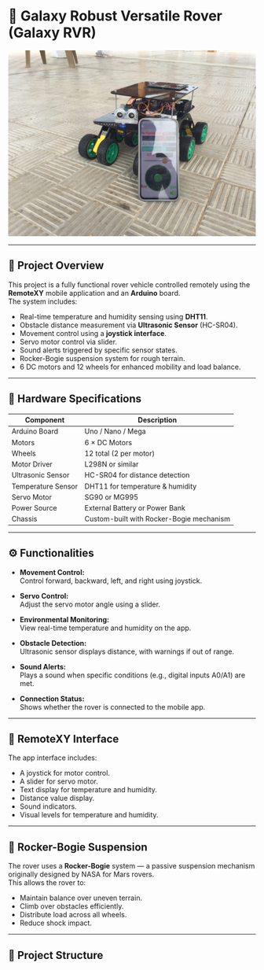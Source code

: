 # 🚀 Galaxy Robust Versatile Rover (Galaxy RVR)

![Rover Image](https://github.com/abdallah3z22/Rover-Vehicle-project/blob/main/media/Galaxy%20RVR%209.jpg)

---

## 📌 Project Overview

This project is a fully functional rover vehicle controlled remotely using the **RemoteXY** mobile application and an **Arduino** board.  
The system includes:

- Real-time temperature and humidity sensing using **DHT11**.
- Obstacle distance measurement via **Ultrasonic Sensor** (HC-SR04).
- Movement control using a **joystick interface**.
- Servo motor control via slider.
- Sound alerts triggered by specific sensor states.
- Rocker-Bogie suspension system for rough terrain.
- 6 DC motors and 12 wheels for enhanced mobility and load balance.

---

## 🔩 Hardware Specifications

| Component         | Description                              |
|------------------|------------------------------------------|
| Arduino Board     | Uno / Nano / Mega                        |
| Motors            | 6 × DC Motors                            |
| Wheels            | 12 total (2 per motor)                   |
| Motor Driver      | L298N or similar                         |
| Ultrasonic Sensor | HC-SR04 for distance detection           |
| Temperature Sensor| DHT11 for temperature & humidity         |
| Servo Motor       | SG90 or MG995                            |
| Power Source      | External Battery or Power Bank           |
| Chassis           | Custom-built with Rocker-Bogie mechanism |

---

## ⚙️ Functionalities

- **Movement Control:**  
  Control forward, backward, left, and right using joystick.

- **Servo Control:**  
  Adjust the servo motor angle using a slider.

- **Environmental Monitoring:**  
  View real-time temperature and humidity on the app.

- **Obstacle Detection:**  
  Ultrasonic sensor displays distance, with warnings if out of range.

- **Sound Alerts:**  
  Plays a sound when specific conditions (e.g., digital inputs A0/A1) are met.

- **Connection Status:**  
  Shows whether the rover is connected to the mobile app.

---

## 📲 RemoteXY Interface

The app interface includes:
- A joystick for motor control.
- A slider for servo motor.
- Text display for temperature and humidity.
- Distance value display.
- Sound indicators.
- Visual levels for temperature and humidity.

---

## 🧠 Rocker-Bogie Suspension

The rover uses a **Rocker-Bogie** system — a passive suspension mechanism originally designed by NASA for Mars rovers.  
This allows the rover to:

- Maintain balance over uneven terrain.
- Climb over obstacles efficiently.
- Distribute load across all wheels.
- Reduce shock impact.

---

## 📁 Project Structure

